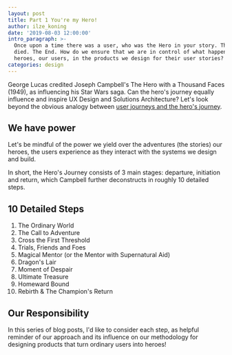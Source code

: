 ```yaml
---
layout: post
title: Part 1 You're my Hero!
author: ilze_koning
date: '2019-08-03 12:00:00'
intro_paragraph: >-
  Once upon a time there was a user, who was the Hero in your story. The Hero
  died. The End. How do we ensure that we are in control of what happens to the
  heroes, our users, in the products we design for their user stories?
categories: design
---
```

George Lucas credited Joseph Campbell's The Hero with a Thousand Faces (1949), as influencing his Star Wars saga. Can the hero's journey equally influence and inspire UX Design and Solutions Architecture? Let's look beyond the obvious analogy between [user journeys and the hero's journey](https://velocitypartners.com/blog/why-customer-journey-is-a-heros-journey/). 

## We have power

Let's be mindful of the power we yield over the adventures (the stories) our heroes, the users experience as they interact with the systems we design and build. 

In short, the Hero's Journey consists of 3 main stages: departure, initiation and return, which Campbell further deconstructs in roughly 10 detailed steps.

## 10 Detailed Steps

1. The Ordinary World
2. The Call to Adventure
3. Cross the First Threshold
4. Trials, Friends and Foes
5. Magical Mentor (or the Mentor with Supernatural Aid)
6. Dragon's Lair
7. Moment of Despair
8. Ultimate Treasure
9. Homeward Bound
10. Rebirth & The Champion's Return

## Our Responsibility

In this series of blog posts, I'd like to consider each step, as helpful reminder of our approach and its influence on our methodology for designing products that turn ordinary users into heroes!
